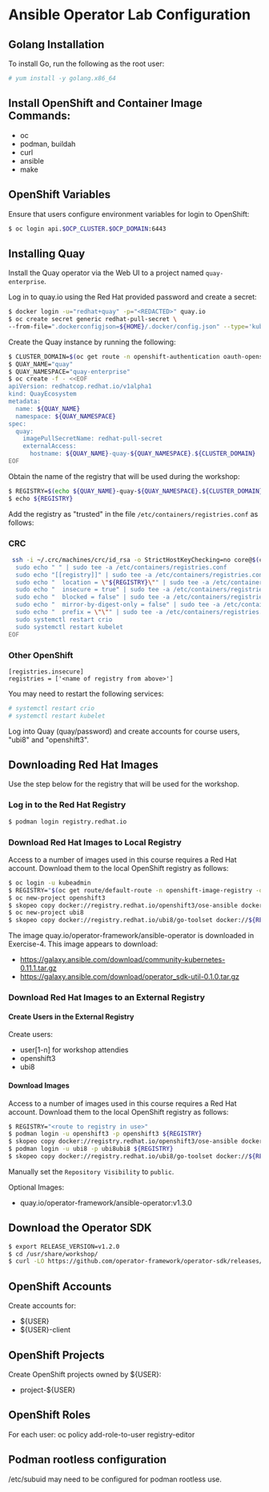 # Ansible Operator Lab Configuration

## Golang Installation
To install Go, run the following as the root user:

```bash
# yum install -y golang.x86_64
```

## Install OpenShift and Container Image Commands:
* oc
* podman, buildah
* curl
* ansible
* make

## OpenShift Variables
Ensure that users configure environment variables for login to OpenShift:
```bash
$ oc login api.$OCP_CLUSTER.$OCP_DOMAIN:6443
```

## Installing Quay
Install the Quay operator via the Web UI to a project named `quay-enterprise`.

Log in to quay.io using the Red Hat provided password and create a secret:
```bash
$ docker login -u="redhat+quay" -p="<REDACTED>" quay.io
$ oc create secret generic redhat-pull-secret \
--from-file=".dockerconfigjson=${HOME}/.docker/config.json" --type='kubernetes.io/dockerconfigjson'
```

Create the Quay instance by running the following:

```bash
$ CLUSTER_DOMAIN=$(oc get route -n openshift-authentication oauth-openshift -o=jsonpath='{.spec.host}' | sed "s/oauth-openshift\.//")
$ QUAY_NAME="quay"
$ QUAY_NAMESPACE="quay-enterprise"
$ oc create -f - <<EOF
apiVersion: redhatcop.redhat.io/v1alpha1
kind: QuayEcosystem
metadata:
  name: ${QUAY_NAME}
  namespace: ${QUAY_NAMESPACE}
spec:
  quay:
    imagePullSecretName: redhat-pull-secret
    externalAccess:
      hostname: ${QUAY_NAME}-quay-${QUAY_NAMESPACE}.${CLUSTER_DOMAIN}
EOF
```
Obtain the name of the registry that will be used during the workshop:
```bash
$ REGISTRY=$(echo ${QUAY_NAME}-quay-${QUAY_NAMESPACE}.${CLUSTER_DOMAIN})
$ echo ${REGISTRY}
```

Add the registry as "trusted" in the file `/etc/containers/registries.conf` as follows:
### CRC
```bash
 ssh -i ~/.crc/machines/crc/id_rsa -o StrictHostKeyChecking=no core@$(crc ip) << EOF
  sudo echo " " | sudo tee -a /etc/containers/registries.conf
  sudo echo "[[registry]]" | sudo tee -a /etc/containers/registries.conf
  sudo echo "  location = \"${REGISTRY}\"" | sudo tee -a /etc/containers/registries.conf
  sudo echo "  insecure = true" | sudo tee -a /etc/containers/registries.conf
  sudo echo "  blocked = false" | sudo tee -a /etc/containers/registries.conf
  sudo echo "  mirror-by-digest-only = false" | sudo tee -a /etc/containers/registries.conf
  sudo echo "  prefix = \"\"" | sudo tee -a /etc/containers/registries.conf
  sudo systemctl restart crio
  sudo systemctl restart kubelet
EOF
```
### Other OpenShift
```
[registries.insecure]
registries = ['<name of registry from above>']
```

You may need to restart the following services:
```bash
# systemctl restart crio
# systemctl restart kubelet
```

Log into Quay (quay/password) and create accounts for course users, "ubi8" and "openshift3".
## Downloading Red Hat Images
Use the step below for the registry that will be used for the workshop.
### Log in to the Red Hat Registry
```bash
$ podman login registry.redhat.io
```
### Download Red Hat Images to Local Registry
Access to a number of images used in this course requires a Red Hat account. Download them to the local OpenShift registry as follows:
```bash
$ oc login -u kubeadmin
$ REGISTRY="$(oc get route/default-route -n openshift-image-registry -o=jsonpath='{.spec.host}')"
$ oc new-project openshift3
$ skopeo copy docker://registry.redhat.io/openshift3/ose-ansible docker://${REGISTRY}/openshift3/ose-ansible
$ oc new-project ubi8
$ skopeo copy docker://registry.redhat.io/ubi8/go-toolset docker://${REGISTRY}/ubi8/go-toolset
```

The image quay.io/operator-framework/ansible-operator is downloaded in Exercise-4. This image appears to download:
* https://galaxy.ansible.com/download/community-kubernetes-0.11.1.tar.gz
* https://galaxy.ansible.com/download/operator_sdk-util-0.1.0.tar.gz

### Download Red Hat Images to an External Registry
#### Create Users in the External Registry
Create users:
- user[1-n] for workshop attendies
- openshift3
- ubi8

#### Download Images
Access to a number of images used in this course requires a Red Hat account. Download them to the local OpenShift registry as follows:
```bash
$ REGISTRY="<route to registry in use>"
$ podman login -u openshift3 -p openshift3 ${REGISTRY}
$ skopeo copy docker://registry.redhat.io/openshift3/ose-ansible docker://${REGISTRY}/openshift3/ose-ansible
$ podman login -u ubi8 -p ubi8ubi8 ${REGISTRY}
$ skopeo copy docker://registry.redhat.io/ubi8/go-toolset docker://${REGISTRY}/ubi8/go-toolset
```
Manually set the `Repository Visibility` to `public`.

<!--
The image quay.io/operator-framework/ansible-operator is downloaded in Exercise-4. This image appears to download:
* https://galaxy.ansible.com/download/community-kubernetes-0.11.1.tar.gz
* https://galaxy.ansible.com/download/operator_sdk-util-0.1.0.tar.gz
-->

Optional Images:
* quay.io/operator-framework/ansible-operator:v1.3.0

## Download the Operator SDK
```bash
$ export RELEASE_VERSION=v1.2.0
$ cd /usr/share/workshop/
$ curl -LO https://github.com/operator-framework/operator-sdk/releases/download/${RELEASE_VERSION}/operator-sdk-${RELEASE_VERSION}-x86_64-linux-gnu
```

## OpenShift Accounts
Create accounts for:
* ${USER}
* ${USER}-client

## OpenShift Projects
Create OpenShift projects owned by ${USER}:
* project-${USER}

## OpenShift Roles
For each user:
oc policy add-role-to-user registry-editor <username>

## Podman rootless configuration
/etc/subuid may need to be configured for podman rootless use.